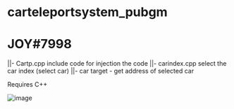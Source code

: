 # carteleportsystem_pubgm
# JOY#7998

 ||- Cartp.cpp include code for injection the code
 ||- carindex.cpp select the car index (select car)
 ||- car target - get address of selected car

Requires C++ 


![image](https://user-images.githubusercontent.com/72117129/177911873-ca84e376-db27-4bf9-ad97-2154ad783d03.png)
